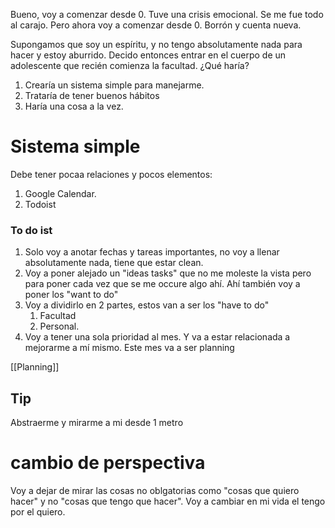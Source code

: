 Bueno, voy a comenzar desde 0. Tuve una crisis emocional. Se me fue todo al carajo. Pero ahora voy a comenzar desde 0. Borrón y cuenta nueva.


Supongamos que soy un espíritu, y no tengo absolutamente nada para hacer y estoy aburrido. Decido entonces entrar en el cuerpo de un adolescente que recién comienza la facultad. ¿Qué haría?

1. Crearía un sistema simple para manejarme. 
2. Trataría de tener buenos hábitos 
3. Haría una cosa a la vez.



# Sistema simple 
Debe tener pocaa relaciones y pocos elementos:
1. Google Calendar.
2. Todoist 





### To do ist
1. Solo voy a anotar fechas y tareas importantes, no voy a llenar absolutamente nada, tiene que estar clean. 
2. Voy a poner alejado un "ideas tasks" que no me moleste la vista pero para poner cada vez que se me occure algo ahí. Ahí también voy  a poner los "want to do"
3. Voy a dividirlo en 2 partes, estos van a ser los  "have to do" 
	1. Facultad
	2. Personal.
4. Voy a tener una sola prioridad al mes.  Y va a estar relacionada a mejorarme a mí mismo. Este mes va a ser planning




[[Planning]]



## Tip
Abstraerme y mirarme a mi desde 1 metro



# cambio de perspectiva
Voy a dejar de mirar las cosas no oblgatorias como "cosas que quiero hacer" y no "cosas que tengo que hacer".
Voy a cambiar en mi vida el tengo por el quiero.